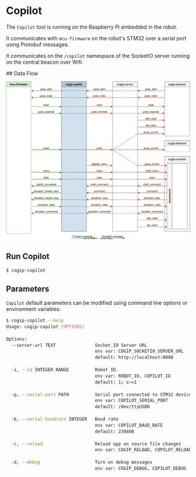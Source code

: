 # Copilot

The `Copilot` tool is running on the Raspberry Pi embedded in the robot.

It communicates with `mcu-firmware` on the robot's STM32 over a serial port using Protobuf messages.

It communicates on the `/copilot` namespace of the SocketIO server
running on the central beacon over Wifi.

## Data Flow

![Copilot Data Flow](../img/cogip-copilot.svg)

## Run Copilot

```bash
$ cogip-copilot
```

## Parameters

`Copilot` default parameters can be modified using command line options or environment variables:

```bash
$ cogip-copilot --help
Usage: cogip-copilot [OPTIONS]

Options:
  --server-url TEXT               Socket.IO Server URL
                                  env var: COGIP_SOCKETIO_SERVER_URL
                                  default: http://localhost:8090

  -i, --id INTEGER RANGE          Robot ID.
                                  env var: ROBOT_ID, COPILOT_ID
                                  default: 1; x>=1

  -p, --serial-port PATH          Serial port connected to STM32 device
                                  env var: COPILOT_SERIAL_PORT
                                  default: /dev/ttyUSB0

  -b, --serial-baudrate INTEGER   Baud rate
                                  env var: COPILOT_BAUD_RATE
                                  default: 230400

  -r, --reload                    Reload app on source file changes
                                  env var: COGIP_RELOAD, COPILOT_RELOAD

  -d, --debug                     Turn on debug messages
                                  env var: COGIP_DEBUG, COPILOT_DEBUG
```
